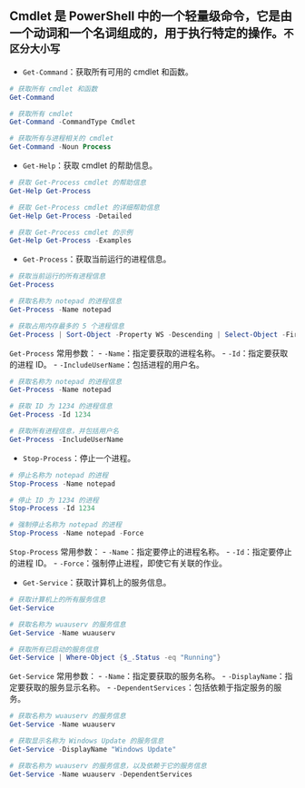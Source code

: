 ## Cmdlet 是 PowerShell 中的一个轻量级命令，它是由一个动词和一个名词组成的，用于执行特定的操作。`不区分大小写`

- `Get-Command`：获取所有可用的 cmdlet 和函数。
```PowerShell
# 获取所有 cmdlet 和函数
Get-Command

# 获取所有 cmdlet
Get-Command -CommandType Cmdlet

# 获取所有与进程相关的 cmdlet
Get-Command -Noun Process
```
- `Get-Help`：获取 cmdlet 的帮助信息。
```PowerShell
# 获取 Get-Process cmdlet 的帮助信息
Get-Help Get-Process

# 获取 Get-Process cmdlet 的详细帮助信息
Get-Help Get-Process -Detailed

# 获取 Get-Process cmdlet 的示例
Get-Help Get-Process -Examples
```
- `Get-Process`：获取当前运行的进程信息。
```PowerShell
# 获取当前运行的所有进程信息
Get-Process

# 获取名称为 notepad 的进程信息
Get-Process -Name notepad

# 获取占用内存最多的 5 个进程信息
Get-Process | Sort-Object -Property WS -Descending | Select-Object -First 5
```
`Get-Process` 常用参数：
    - `-Name`：指定要获取的进程名称。
    - `-Id`：指定要获取的进程 ID。
    - `-IncludeUserName`：包括进程的用户名。

```PowerShell
# 获取名称为 notepad 的进程信息
Get-Process -Name notepad

# 获取 ID 为 1234 的进程信息
Get-Process -Id 1234

# 获取所有进程信息，并包括用户名
Get-Process -IncludeUserName
```
- `Stop-Process`：停止一个进程。
```PowerShell
# 停止名称为 notepad 的进程
Stop-Process -Name notepad

# 停止 ID 为 1234 的进程
Stop-Process -Id 1234

# 强制停止名称为 notepad 的进程
Stop-Process -Name notepad -Force
```
`Stop-Process` 常用参数：
    - `-Name`：指定要停止的进程名称。
    - `-Id`：指定要停止的进程 ID。
    - `-Force`：强制停止进程，即使它有关联的作业。

- `Get-Service`：获取计算机上的服务信息。
```PowerShell
# 获取计算机上的所有服务信息
Get-Service

# 获取名称为 wuauserv 的服务信息
Get-Service -Name wuauserv

# 获取所有已启动的服务信息
Get-Service | Where-Object {$_.Status -eq "Running"}
```
`Get-Service` 常用参数：
    - `-Name`：指定要获取的服务名称。
    - `-DisplayName`：指定要获取的服务显示名称。
    - `-DependentServices`：包括依赖于指定服务的服务。

```PowerShell
# 获取名称为 wuauserv 的服务信息
Get-Service -Name wuauserv

# 获取显示名称为 Windows Update 的服务信息
Get-Service -DisplayName "Windows Update"

# 获取名称为 wuauserv 的服务信息，以及依赖于它的服务信息
Get-Service -Name wuauserv -DependentServices
```